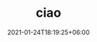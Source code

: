 ---
title: "ciao"
description: "meta description"
image: "images/post/post-1.png"
date: 2021-01-24T18:19:25+06:00
categories: ["ciao"]
type: "regular" # available types: [featured/regular]
draft: false
---